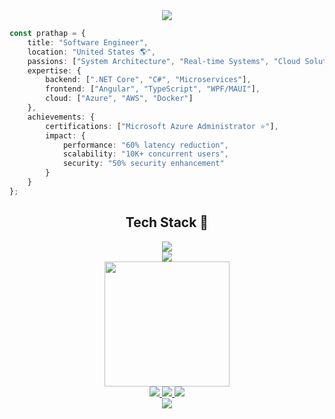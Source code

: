 <!-- Title Banner -->
<div align="center">
  <img src="https://readme-typing-svg.herokuapp.com?font=Roboto&weight=800&size=32&duration=2000&pause=1000&background=45FF9500&center=true&vCenter=true&width=600&lines=Hello+World!+Prathap+Allu+here+👨‍💻;" />
</div>

<!-- About Me Section with ASCII Art -->
```typescript
const prathap = {
    title: "Software Engineer",
    location: "United States 🌎",
    passions: ["System Architecture", "Real-time Systems", "Cloud Solutions"],
    expertise: {
        backend: [".NET Core", "C#", "Microservices"],
        frontend: ["Angular", "TypeScript", "WPF/MAUI"],
        cloud: ["Azure", "AWS", "Docker"]
    },
    achievements: {
        certifications: ["Microsoft Azure Administrator ⭐"],
        impact: {
            performance: "60% latency reduction",
            scalability: "10K+ concurrent users",
            security: "50% security enhancement"
        }
    }
};
```

<!-- Tech Stack Animation -->
<h2 align="center">Tech Stack 🚀</h2>
<div align="center">
  <img src="https://skillicons.dev/icons?i=cs,dotnet,azure,angular,html,javascript,typescript,docker," />
  <br/>
  <img src="https://skillicons.dev/icons?i=npm,git,jenkins,visualstudio,powershell,mysql,mongodb,redis" />
</div>

<!-- Unique Stats Cards -->
<div align="center">
  <img height="200px" src="https://github-readme-streak-stats.herokuapp.com/?user=PrathapAllu&theme=radical"/>
</div>

<div align="center">
  <a href="mailto:alluprathapreddy94@gmail.com">
    <img src="https://img.shields.io/badge/Gmail-333333?style=for-the-badge&logo=gmail&logoColor=red" />
  </a>
  <a href="https://linkedin.com/in/prathap08a">
    <img src="https://img.shields.io/badge/-LinkedIn-0077B5?style=for-the-badge&logo=Linkedin&logoColor=white"/>
  </a>
  <a href="http://YOUR_PORTFOLIO">
    <img src="https://img.shields.io/badge/Portfolio-FF5722?style=for-the-badge&logo=todoist&logoColor=white" />
  </a>
</div>

<!-- Profile Views Counter -->
<div align="center">
  <img src="https://komarev.com/ghpvc/?username=PrathapAllu&style=for-the-badge&color=brightgreen" />
</div>
